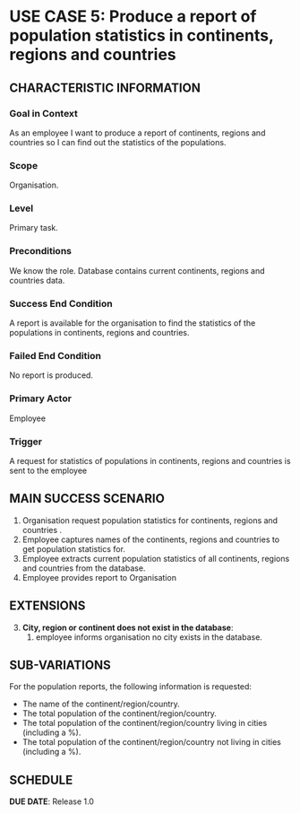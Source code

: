 # USE CASE 5: Produce a report of population statistics in continents, regions and countries

## CHARACTERISTIC INFORMATION

### Goal in Context

As an employee I want to produce a report of continents, regions and countries so I can find
out the statistics of the populations.
### Scope

Organisation.

### Level

Primary task.

### Preconditions

We know the role. Database contains current continents, regions and countries data.

### Success End Condition

A report is available for the organisation to find the statistics of the populations in continents, regions and countries.
### Failed End Condition

No report is produced.

### Primary Actor

Employee

### Trigger

A request for statistics of populations in continents, regions and countries is sent to the employee

## MAIN SUCCESS SCENARIO

1. Organisation request population statistics for continents, regions and countries .
2. Employee captures names of the continents, regions and countries to get population statistics for.
3. Employee extracts current population statistics of all continents, regions and countries
from the database.
4. Employee provides report to Organisation


## EXTENSIONS

3. **City, region or continent does not exist in the database**:
    1. employee informs organisation no city exists in the database.

## SUB-VARIATIONS

For the population reports, the following information is requested:

- The name of the continent/region/country.
- The total population of the continent/region/country.
- The total population of the continent/region/country living in cities (including a %).
- The total population of the continent/region/country not living in cities (including a %).

## SCHEDULE

**DUE DATE**: Release 1.0